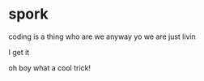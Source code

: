 spork
=====
coding is a thing
who are we anyway yo
we are just livin

I get it


oh boy what a cool trick!


